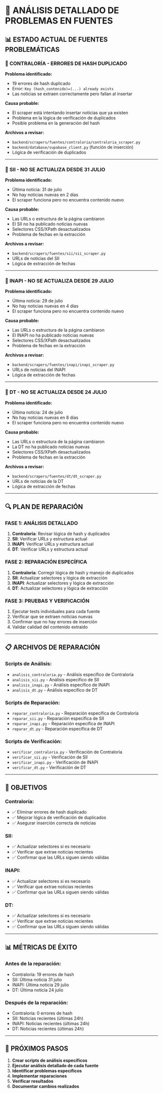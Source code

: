 # 🔧 ANÁLISIS DETALLADO DE PROBLEMAS EN FUENTES

## 📊 **ESTADO ACTUAL DE FUENTES PROBLEMÁTICAS**

### 🚨 **CONTRALORÍA** - ERRORES DE HASH DUPLICADO
**Problema identificado:**
- 19 errores de hash duplicado
- Error: `Key (hash_contenido)=(...) already exists`
- Las noticias se extraen correctamente pero fallan al insertar

**Causa probable:**
- El scraper está intentando insertar noticias que ya existen
- Problema en la lógica de verificación de duplicados
- Posible problema en la generación del hash

**Archivos a revisar:**
- `backend/scrapers/fuentes/contraloria/contraloria_scraper.py`
- `backend/database/supabase_client.py` (función de inserción)
- Lógica de verificación de duplicados

---

### 🚨 **SII** - NO SE ACTUALIZA DESDE 31 JULIO
**Problema identificado:**
- Última noticia: 31 de julio
- No hay noticias nuevas en 2 días
- El scraper funciona pero no encuentra contenido nuevo

**Causa probable:**
- Las URLs o estructura de la página cambiaron
- El SII no ha publicado noticias nuevas
- Selectores CSS/XPath desactualizados
- Problema de fechas en la extracción

**Archivos a revisar:**
- `backend/scrapers/fuentes/sii/sii_scraper.py`
- URLs de noticias del SII
- Lógica de extracción de fechas

---

### 🚨 **INAPI** - NO SE ACTUALIZA DESDE 29 JULIO
**Problema identificado:**
- Última noticia: 29 de julio
- No hay noticias nuevas en 4 días
- El scraper funciona pero no encuentra contenido nuevo

**Causa probable:**
- Las URLs o estructura de la página cambiaron
- El INAPI no ha publicado noticias nuevas
- Selectores CSS/XPath desactualizados
- Problema de fechas en la extracción

**Archivos a revisar:**
- `backend/scrapers/fuentes/inapi/inapi_scraper.py`
- URLs de noticias del INAPI
- Lógica de extracción de fechas

---

### 🚨 **DT** - NO SE ACTUALIZA DESDE 24 JULIO
**Problema identificado:**
- Última noticia: 24 de julio
- No hay noticias nuevas en 8 días
- El scraper funciona pero no encuentra contenido nuevo

**Causa probable:**
- Las URLs o estructura de la página cambiaron
- La DT no ha publicado noticias nuevas
- Selectores CSS/XPath desactualizados
- Problema de fechas en la extracción

**Archivos a revisar:**
- `backend/scrapers/fuentes/dt/dt_scraper.py`
- URLs de noticias de la DT
- Lógica de extracción de fechas

---

## 🔍 **PLAN DE REPARACIÓN**

### **FASE 1: ANÁLISIS DETALLADO**
1. **Contraloría**: Revisar lógica de hash y duplicados
2. **SII**: Verificar URLs y estructura actual
3. **INAPI**: Verificar URLs y estructura actual
4. **DT**: Verificar URLs y estructura actual

### **FASE 2: REPARACIÓN ESPECÍFICA**
1. **Contraloría**: Corregir lógica de hash y manejo de duplicados
2. **SII**: Actualizar selectores y lógica de extracción
3. **INAPI**: Actualizar selectores y lógica de extracción
4. **DT**: Actualizar selectores y lógica de extracción

### **FASE 3: PRUEBAS Y VERIFICACIÓN**
1. Ejecutar tests individuales para cada fuente
2. Verificar que se extraen noticias nuevas
3. Confirmar que no hay errores de inserción
4. Validar calidad del contenido extraído

---

## 📋 **ARCHIVOS DE REPARACIÓN**

### **Scripts de Análisis:**
- `analisis_contraloria.py` - Análisis específico de Contraloría
- `analisis_sii.py` - Análisis específico de SII
- `analisis_inapi.py` - Análisis específico de INAPI
- `analisis_dt.py` - Análisis específico de DT

### **Scripts de Reparación:**
- `reparar_contraloria.py` - Reparación específica de Contraloría
- `reparar_sii.py` - Reparación específica de SII
- `reparar_inapi.py` - Reparación específica de INAPI
- `reparar_dt.py` - Reparación específica de DT

### **Scripts de Verificación:**
- `verificar_contraloria.py` - Verificación de Contraloría
- `verificar_sii.py` - Verificación de SII
- `verificar_inapi.py` - Verificación de INAPI
- `verificar_dt.py` - Verificación de DT

---

## 🎯 **OBJETIVOS**

### **Contraloría:**
- ✅ Eliminar errores de hash duplicado
- ✅ Mejorar lógica de verificación de duplicados
- ✅ Asegurar inserción correcta de noticias

### **SII:**
- ✅ Actualizar selectores si es necesario
- ✅ Verificar que extrae noticias recientes
- ✅ Confirmar que las URLs siguen siendo válidas

### **INAPI:**
- ✅ Actualizar selectores si es necesario
- ✅ Verificar que extrae noticias recientes
- ✅ Confirmar que las URLs siguen siendo válidas

### **DT:**
- ✅ Actualizar selectores si es necesario
- ✅ Verificar que extrae noticias recientes
- ✅ Confirmar que las URLs siguen siendo válidas

---

## 📊 **MÉTRICAS DE ÉXITO**

### **Antes de la reparación:**
- Contraloría: 19 errores de hash
- SII: Última noticia 31 julio
- INAPI: Última noticia 29 julio
- DT: Última noticia 24 julio

### **Después de la reparación:**
- Contraloría: 0 errores de hash
- SII: Noticias recientes (últimas 24h)
- INAPI: Noticias recientes (últimas 24h)
- DT: Noticias recientes (últimas 24h)

---

## 🚀 **PRÓXIMOS PASOS**

1. **Crear scripts de análisis específicos**
2. **Ejecutar análisis detallado de cada fuente**
3. **Identificar problemas específicos**
4. **Implementar reparaciones**
5. **Verificar resultados**
6. **Documentar cambios realizados** 
